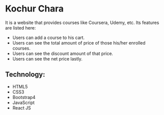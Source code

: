 # Kochur Chara

It is a website that provides courses like Coursera, Udemy, etc. Its features are listed here: 

- Users can add a course to his cart.
- Users can see the total amount of price of those his/her enrolled courses.
- Users can see the discount amount of that price. 
- Users can see the net price lastly. 

## Technology: 

- HTML5
- CSS3
- Bootstrap4
- JavaScript
- React JS